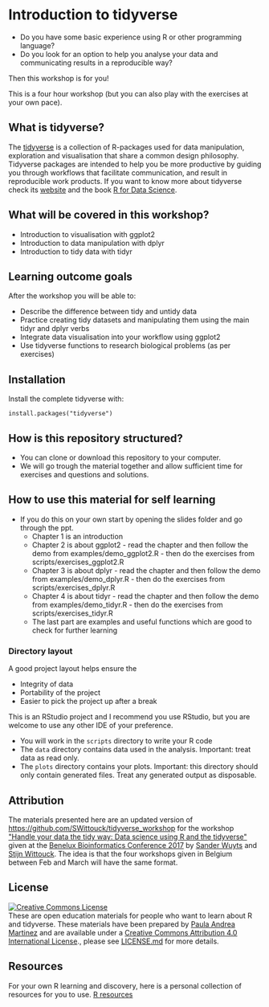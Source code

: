 # Introduction to tidyverse

- Do you have some basic experience using R or other programming language?
- Do you look for an option to help you analyse your data and communicating 
results in a reproducible way?

Then this workshop is for you!

This is a four hour workshop (but you can also play with the exercises at your
own pace). 

## What is tidyverse?

The [tidyverse](https://www.tidyverse.org/) is a collection of R-packages used 
for data manipulation, exploration and visualisation that share a common design philosophy. Tidyverse packages are intended to help you be more productive by guiding you through workflows that facilitate communication, and result in reproducible work products.
If you want to know more about tidyverse check its [website](https://www.tidyverse.org/) and the book [R for Data Science](http://r4ds.had.co.nz/).

## What will be covered in this workshop?

- Introduction to visualisation with ggplot2
- Introduction to data manipulation with dplyr
- Introduction to tidy data with tidyr

## Learning outcome goals

After the workshop you will be able to:
- Describe the difference between tidy and untidy data
- Practice creating tidy datasets and manipulating them using the main tidyr and dplyr verbs
- Integrate data visualisation into your workflow using ggplot2
- Use tidyverse functions to research biological problems (as per exercises)

## Installation
Install the complete tidyverse with:

    install.packages("tidyverse")

## How is this repository structured?

- You can clone or download this repository to your computer.
- We will go trough the material together and allow sufficient time for exercises and questions and solutions.

## How to use this material for self learning

- If you do this on your own start by opening the slides folder and go through the ppt. 
    - Chapter 1 is an introduction
    - Chapter 2 is about ggplot2 - read the chapter and then follow the demo from examples/demo_ggplot2.R - then do the exercises from scripts/exercises_ggplot2.R
    - Chapter 3 is about dplyr - read the chapter and then follow the demo from examples/demo_dplyr.R - then do the exercises from scripts/exercises_dplyr.R
    - Chapter 4 is about tidyr - read the chapter and then follow the demo from examples/demo_tidyr.R - then do the exercises from scripts/exercises_tidyr.R
    - The last part are examples and useful functions which are good to check for further learning


### Directory layout

A good project layout helps ensure the

- Integrity of data
- Portability of the project
- Easier to pick the project up after a break

This is an RStudio project and I recommend you use RStudio, but you are 
welcome to use any other IDE of your preference. 
- You will work in the `scripts` directory to write your R code
- The `data` directory contains data used in the analysis. 
Important: treat data as read only.
- The `plots` directory contains your plots. 
Important: this directory should only contain generated files. 
Treat any generated output as disposable.


## Attribution

The materials presented here are an updated version of  https://github.com/SWittouck/tidyverse_workshop for the workshop ["Handle your data the tidy way: Data science using R and the tidyverse"](https://bbc2017blog.wordpress.com/workshops/) given at the [Benelux Bioinformatics Conference 2017](https://bbc2017blog.wordpress.com/) by [Sander Wuyts](https://github.com/swuyts) and [Stijn Wittouck](https://github.com/SWittouck). The idea is that the four workshops given in Belgium between Feb and March will have the same format. 

## License

<a rel="license" href="https://creativecommons.org/licenses/by/4.0/"><img alt="Creative Commons License" style="border-width:0" src="https://i.creativecommons.org/l/by/4.0/80x15.png" /></a><br />These are open education materials for people who want to learn about R and tidyverse. These materials have been prepared by [Paula Andrea Martinez](https://twitter.com/orchid00) and are available under a <a rel="license" href="http://creativecommons.org/licenses/by-nc/4.0/">Creative Commons Attribution 4.0 International License</a>., please see [LICENSE.md](LICENSE.md) for more details.


## Resources

For your own R learning and discovery, here is a personal collection of resources for 
you to use. [R resources](https://github.com/orchid00/R4da/blob/master/resources.md)
